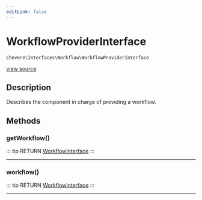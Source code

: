 ```yaml
---
editLink: false
---
```


# WorkflowProviderInterface

`Chevere\Interfaces\Workflow\WorkflowProviderInterface`

[view source](https://github.com/chevere/chevere/blob/master/src/Chevere/Interfaces/Workflow/WorkflowProviderInterface.php)

## Description

Describes the component in charge of providing a workflow.

## Methods

### getWorkflow()

::: tip RETURN
[WorkflowInterface](./WorkflowInterface.md)
:::

---

### workflow()

::: tip RETURN
[WorkflowInterface](./WorkflowInterface.md)
:::

---

